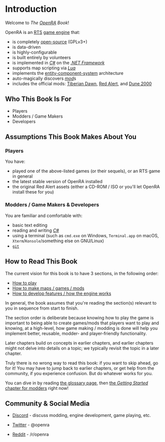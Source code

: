 # Introduction

Welcome to _The [OpenRA][openra-website] Book_!

OpenRA is an [RTS][wp-rts] [game engine][wp-game-engine] that:
- is completely [open-source][gh-openra-engine] (GPLv3+)
- is data-driven
- is highly-configurable
- is built entirely by volunteers
- is implemented in [_C#_][wp-lang-csharp] on the
[_.NET Framework_][wp-dotnet-framework]
- supports map scripting via [_Lua_][wp-lang-lua]
- implements the [entity-component-system][wp-ecs] architecture
- auto-magically discovers [_mod_][term-mod]s
- includes the official mods: [Tiberian Dawn][wp-cnc95],
[Red Alert][wp-red-alert], and [Dune 2000][wp-dune2k]

## Who This Book Is For

- Players
- Modders / Game Makers
- Developers

## Assumptions This Book Makes About You

### Players

You have:
- played one of the above-listed games (or their sequels), or an RTS game in
general
- the latest stable version of OpenRA installed
- the original Red Alert assets (either a CD-ROM / ISO or you'll let OpenRA
install these for you)

### Modders / Game Makers & Developers

You are familiar and comfortable with:
- basic text editing
- reading and writing [_C#_][wp-lang-csharp]
- using a terminal (such as `cmd.exe` on Windows, `Terminal.app` on macOS,
`Xterm`/`Konsole`/something else on GNU/Linux)
- [`git`][git-website]

## How to Read This Book

The current vision for this book is to have 3 sections, in the following order:

- [How to play][playing]
- [How to make maps / games / mods][modding]
- [How to develop features / how the engine works][developing]

In general, the book assumes that you're reading the section(s) relevant to you
in sequence from start to finish.

The section order is deliberate because knowing how to play the game is
important to being able to create games/mods that players want to play
and knowing, at a high-level, how game making / modding is done
will help you implement better, reusable, modder- and player-friendly
functionality.

Later chapters build on concepts in earlier chapters, and earlier chapters
might not delve into details on a topic; we typically revisit the topic in a
later chapter.

Truly there is no wrong way to read this book: if you want to skip ahead, go
for it! You may have to jump back to earlier chapters, or get help from the
community, if you experience confusion. But do whatever works for you.

You can dive in by reading [the glossary page][page-terms], then
[the _Getting Started_ chapter for modders][modding-getting-started] right
now!

## Community & Social Media

- [Discord][openra-discord] - discuss modding, engine development, game
playing, etc.
- [Twitter][openra-twitter] - @openra
- [Reddit][openra-reddit] - /r/openra

  [developing]: ./developing/index.html
  [gh-openra-engine]: https://github.com/OpenRA/OpenRA
  [git-website]: https://git-scm.com/
  [modding-getting-started]: ./modding/getting-startedindex.html
  [modding]: ./modding/custom-content.html
  [openra-discord]: https://discord.openra.net
  [openra-reddit]: https://reddit.com/r/openra
  [openra-twitter]: https://twitter.com/openra
  [openra-website]: https://www.openra.net
  [page-terms]: ./glossary.md
  [playing]: ./playing/index.html
  [term-mod]: ./glossary.md#mod
  [wp-cnc95]: https://en.wikipedia.org/wiki/Command_%26_Conquer_(1995_video_game)
  [wp-dotnet-framework]: https://en.wikipedia.org/wiki/.NET_Framework
  [wp-dune2k]: https://en.wikipedia.org/wiki/Dune_2000
  [wp-ecs]: https://en.wikipedia.org/wiki/Entity_component_system
  [wp-game-engine]: https://en.wikipedia.org/wiki/Game_engine
  [wp-lang-csharp]: https://en.wikipedia.org/wiki/C_Sharp_(programming_language)
  [wp-lang-lua]: https://en.wikipedia.org/wiki/Lua_(programming_language)
  [wp-red-alert]: https://en.wikipedia.org/wiki/Command_%26_Conquer:_Red_Alert
  [wp-rts]: https://en.wikipedia.org/wiki/Real-time_strategy
  [wp-westwood]: https://en.wikipedia.org/wiki/Westwood_Studios